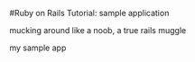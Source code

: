 #Ruby on Rails Tutorial: sample application

mucking around like a noob, a true rails muggle

my sample app